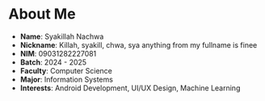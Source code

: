 # About Me  

- **Name**: Syakillah Nachwa  
- **Nickname**: Killah, syakill, chwa, sya anything from my fullname is finee
- **NIM**: 09031282227081  
- **Batch**: 2024 - 2025  
- **Faculty**: Computer Science  
- **Major**: Information Systems  
- **Interests**: Android Development, UI/UX Design, Machine Learning
